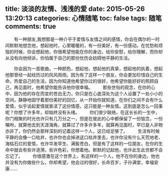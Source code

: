 title: 淡淡的友情、浅浅的爱
date: 2015-05-26 13:20:13
categories: 心情随笔
toc: false
tags: 随笔
comments: true
---
　　有一种朋友,我想那是一种介乎于爱情与友情之间的感情，你会在偶尔的一时间默默地想念他，想起他时，心里暖暖的，有一份美好，有一份感动。在忧愁和烦恼的时候，你会想起他，你很希望他能在你的身边，给你安慰，给你理解，而你却从没有向他倾诉，你怕属于自己的那份忧伤会妨碍他平静的生活。
<!-- more -->
　　你会因为一首歌曲，一种颜色，想起他，想起他的真挚，想起他的执着，想起他那曾经一起经历过的风风雨雨。因为有了这样一个朋友，你会更加珍惜自己的生命，热爱自己的生活，因为你知道他希望你过的很好，他希望你能好好的照顾自己，再见面时，他希望你能告诉他你很幸福。
　　那些世俗的观念，在你的心中，因为他的存在而变的苍白无力，你只是在心底深处为这个人设置了一处小小的空间，静静地固守着那份美好的回忆，从一开始你就知道，在你们之间不会有什么爱情，似乎谈起爱情就亵渎了这份情感，这只能是一种友情。这到底是怎么一回事呢？你想了许多年，却始终没有头绪。
　　你们很少联络，在这长长的一生中，你门相聚的时光也许只有几万分之一，但是在彼此的心中都保留了一份惦念，一份嘱咐，就算他去到天涯海角，就算过了许多许多年，就算再见面时，早已是人非物亦非了，你仍然会那样深刻的记着这样一个人，这已经足够了。
　　生活有时候平静的会像一口枯井，也许你也会掉进这口枯井里去，也许你没有什么天荒地老、海枯石烂的爱情，也许华发早生、满鬓苍白，但是有了这样的一位朋友，在你的生命中就会有些许涟漪，些许色彩，你想着他。默默的记起他，也许此生此世都不会忘记了。
　　你很感激在这个世界上，有这样的一个人，他不在你的身边，他也并没有为你做些什么，你却希望，他会过的很好，长命百岁，子孙满堂，幸福安康……
